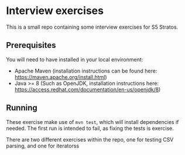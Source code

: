 # Interview exercises

This is a small repo containing some interview exercises for S5 Stratos.

## Prerequisites

You will need to have installed in your local environment:

* Apache Maven (installation instructions can be found here: https://maven.apache.org/install.html)
* Java >= 8 (Such as OpenJDK, installation instructions here: https://access.redhat.com/documentation/en-us/openjdk/8)

## Running

These exercise make use of `mvn test`, which will install dependencies if needed.  The first run is intended to fail, as fixing the tests is exercise.

There are two different exercises within the repo, one for testing CSV parsing, and one for iteratorss
